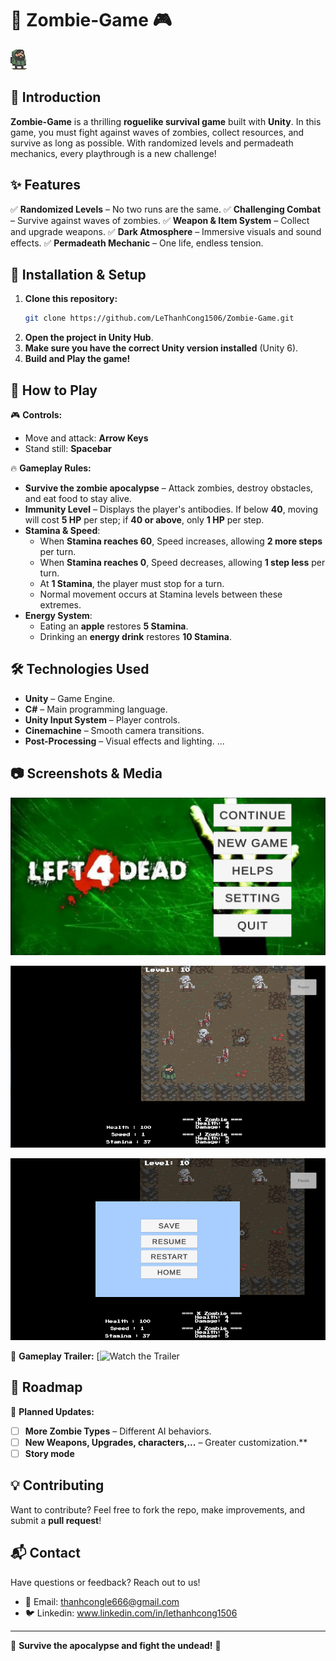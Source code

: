 # 🧟 Zombie-Game 🎮
![Logo](https://github.com/LeThanhCong1506/Zombie-Game/blob/main/imgs/Attack%202%20(1).png)

## 📖 Introduction
**Zombie-Game** is a thrilling **roguelike survival game** built with **Unity**. In this game, you must fight against waves of zombies, collect resources, and survive as long as possible. With randomized levels and permadeath mechanics, every playthrough is a new challenge!

## ✨ Features
✅ **Randomized Levels** – No two runs are the same.
✅ **Challenging Combat** – Survive against waves of zombies.
✅ **Weapon & Item System** – Collect and upgrade weapons.
✅ **Dark Atmosphere** – Immersive visuals and sound effects.
✅ **Permadeath Mechanic** – One life, endless tension.

## 🚀 Installation & Setup
1. **Clone this repository:**
    ```bash
    git clone https://github.com/LeThanhCong1506/Zombie-Game.git
    ```
2. **Open the project in Unity Hub**.
3. **Make sure you have the correct Unity version installed** (Unity 6).
4. **Build and Play the game!**

## 🎯 How to Play
🎮 **Controls:**
- Move and attack: **Arrow Keys**
- Stand still: **Spacebar**

🔥 **Gameplay Rules:**
- **Survive the zombie apocalypse** – Attack zombies, destroy obstacles, and eat food to stay alive.
- **Immunity Level** – Displays the player's antibodies. If below **40**, moving will cost **5 HP** per step; if **40 or above**, only **1 HP** per step.
- **Stamina & Speed**:
  - When **Stamina reaches 60**, Speed increases, allowing **2 more steps** per turn.
  - When **Stamina reaches 0**, Speed decreases, allowing **1 step less** per turn.
  - At **1 Stamina**, the player must stop for a turn.
  - Normal movement occurs at Stamina levels between these extremes.
- **Energy System**:
  - Eating an **apple** restores **5 Stamina**.
  - Drinking an **energy drink** restores **10 Stamina**.

## 🛠️ Technologies Used
- **Unity** – Game Engine.
- **C#** – Main programming language.
- **Unity Input System** – Player controls.
- **Cinemachine** – Smooth camera transitions.
- **Post-Processing** – Visual effects and lighting.
...

## 📷 Screenshots & Media
![Gameplay Screenshot](https://github.com/LeThanhCong1506/Zombie-Game/blob/main/imgs/Screenshot%202025-03-01%20191725.png)

![Gameplay Screenshot](https://github.com/LeThanhCong1506/Zombie-Game/blob/main/imgs/Screenshot%202025-03-01%20194323.png)

![Gameplay Screenshot](https://github.com/LeThanhCong1506/Zombie-Game/blob/main/imgs/Screenshot%202025-03-01%20194358.png)

🎥 **Gameplay Trailer:**
[![Watch the Trailer](https://github.com/LeThanhCong1506/Zombie-Game/blob/main/imgs/Trailer.gif)

## 📌 Roadmap
🔹 **Planned Updates:**
- [ ] **More Zombie Types** – Different AI behaviors.
- [ ] **New Weapons, Upgrades, characters,...** – Greater customization.**
- [ ] **Story mode**

## 💡 Contributing
Want to contribute? Feel free to fork the repo, make improvements, and submit a **pull request**!

## 📬 Contact
Have questions or feedback? Reach out to us! 
- 📧 Email: thanhcongle666@gmail.com 
- 🐦 Linkedin: www.linkedin.com/in/lethanhcong1506

---
🧟 **Survive the apocalypse and fight the undead!** 🧟

